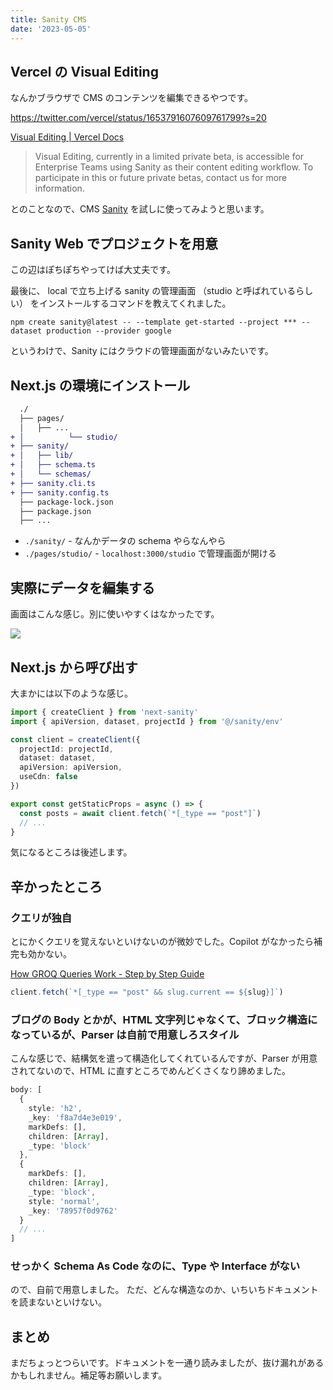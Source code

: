 ```yaml
---
title: Sanity CMS
date: '2023-05-05'
---
```


## Vercel の Visual Editing

なんかブラウザで CMS のコンテンツを編集できるやつです。

https://twitter.com/vercel/status/1653791607609761799?s=20

[Visual Editing | Vercel Docs](https://vercel.com/docs/workflow-collaboration/visual-editing)

> Visual Editing, currently in a limited private beta, is accessible for Enterprise Teams using Sanity as their content editing workflow. To participate in this or future private betas, contact us for more information.

とのことなので、CMS [Sanity](https://www.sanity.io/) を試しに使ってみようと思います。

## Sanity Web でプロジェクトを用意

この辺はぽちぽちやってけば大丈夫です。

最後に、 local で立ち上げる sanity の管理画面 （studio と呼ばれているらしい） をインストールするコマンドを教えてくれました。

```
npm create sanity@latest -- --template get-started --project *** --dataset production --provider google
```

というわけで、Sanity にはクラウドの管理画面がないみたいです。

## Next.js の環境にインストール

```diff
  ./
  ├── pages/
  │   ├── ...
+ │　　　　　　└── studio/
+ ├── sanity/
+ │   ├── lib/
+ │   ├── schema.ts
+ │   └── schemas/
+ ├── sanity.cli.ts
+ ├── sanity.config.ts
  ├── package-lock.json
  ├── package.json
  ├── ...
```

- `./sanity/` - なんかデータの schema やらなんやら
- `./pages/studio/` - `localhost:3000/studio` で管理画面が開ける

## 実際にデータを編集する

画面はこんな感じ。別に使いやすくはなかったです。

![](https://storage.googleapis.com/zenn-user-upload/4e2ac678da93-20230505.png)

## Next.js から呼び出す

大まかには以下のような感じ。

```ts
import { createClient } from 'next-sanity'
import { apiVersion, dataset, projectId } from '@/sanity/env'

const client = createClient({
  projectId: projectId,
  dataset: dataset,
  apiVersion: apiVersion,
  useCdn: false
})

export const getStaticProps = async () => {
  const posts = await client.fetch(`*[_type == "post"]`)
  // ...
}
```

気になるところは後述します。

## 辛かったところ

### クエリが独自

とにかくクエリを覚えないといけないのが微妙でした。Copilot がなかったら補完も効かない。

[How GROQ Queries Work - Step by Step Guide](https://www.sanity.io/docs/how-queries-work)

```ts
client.fetch(`*[_type == "post" && slug.current == ${slug}]`)
```

### ブログの Body とかが、HTML 文字列じゃなくて、ブロック構造になっているが、Parser は自前で用意しろスタイル

こんな感じで、結構気を遣って構造化してくれているんですが、Parser が用意されてないので、HTML に直すところでめんどくさくなり諦めました。

```ts
body: [
  {
    style: 'h2',
    _key: 'f8a7d4e3e019',
    markDefs: [],
    children: [Array],
    _type: 'block'
  },
  {
    markDefs: [],
    children: [Array],
    _type: 'block',
    style: 'normal',
    _key: '78957f0d9762'
  }
  // ...
]
```

### せっかく Schema As Code なのに、Type や Interface がない

ので、自前で用意しました。
ただ、どんな構造なのか、いちいちドキュメントを読まないといけない。

## まとめ

まだちょっとつらいです。ドキュメントを一通り読みましたが、抜け漏れがあるかもしれません。補足等お願いします。
